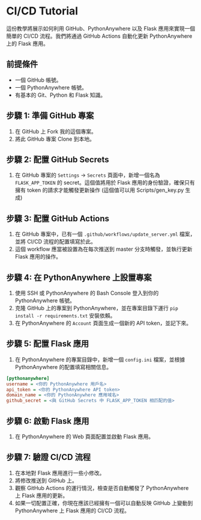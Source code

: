 # CI/CD Tutorial

這份教學將展示如何利用 GitHub、PythonAnywhere 以及 Flask 應用來實現一個簡單的 CI/CD 流程。我們將通過 GitHub Actions 自動化更新 PythonAnywhere 上的 Flask 應用。

## 前提條件

- 一個 GitHub 帳號。
- 一個 PythonAnywhere 帳號。
- 有基本的 Git、Python 和 Flask 知識。

## 步驟 1: 準備 GitHub 專案

1. 在 GitHub 上 Fork 我的這個專案。
2. 將此 GitHub 專案 Clone 到本地。

## 步驟 2: 配置 GitHub Secrets

1. 在 GitHub 專案的 `Settings` -> `Secrets` 頁面中，新增一個名為 `FLASK_APP_TOKEN` 的 secret。這個值將用於 Flask 應用的身份驗證，確保只有擁有 token 的請求才能觸發更新操作 (這個值可以用 Scripts/gen_key.py 生成)

## 步驟 3: 配置 GitHub Actions

1. 在 GitHub 專案中，已有一個 `.github/workflows/update_server.yml` 檔案，並將 CI/CD 流程的配置填寫於此。
2. 這個 workflow 應當被設置為在每次推送到 master 分支時觸發，並執行更新 Flask 應用的操作。

## 步驟 4: 在 PythonAnywhere 上設置專案

1. 使用 SSH 或 PythonAnywhere 的 Bash Console 登入到你的 PythonAnywhere 帳號。
2. 克隆 GitHub 上的專案到 PythonAnywhere，並在專案目錄下運行 `pip install -r requirements.txt` 安裝依賴。
3. 在 PythonAnywhere 的 `Account` 頁面生成一個新的 API token，並記下來。

## 步驟 5: 配置 Flask 應用

1. 在 PythonAnywhere 的專案目錄中，新增一個 `config.ini` 檔案，並根據 PythonAnywhere 的配置填寫相關信息。

```ini
[pythonanywhere]
username = <你的 PythonAnywhere 用戶名>
api_token = <你的 PythonAnywhere API token>
domain_name = <你的 PythonAnywhere 應用域名>
github_secret = <與 GitHub Secrets 中 FLASK_APP_TOKEN 相匹配的值>
```

## 步驟 6: 啟動 Flask 應用
1. 在 PythonAnywhere 的 Web 頁面配置並啟動 Flask 應用。

## 步驟 7: 驗證 CI/CD 流程
1. 在本地對 Flask 應用進行一些小修改。
2. 將修改推送到 GitHub 上。
3. 觀察 GitHub Actions 的運行情況，檢查是否自動觸發了 PythonAnywhere 上 Flask 應用的更新。
4. 如果一切配置正確，你現在應該已經擁有一個可以自動反映 GitHub 上變動到 PythonAnywhere 上 Flask 應用的 CI/CD 流程。

